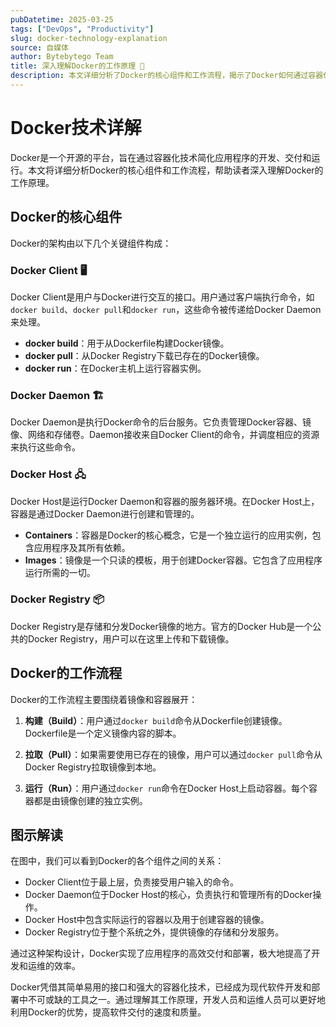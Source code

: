 ```yaml
---
pubDatetime: 2025-03-25
tags: ["DevOps", "Productivity"]
slug: docker-technology-explanation
source: 自媒体
author: Bytebytego Team
title: 深入理解Docker的工作原理 🐳
description: 本文详细分析了Docker的核心组件和工作流程，揭示了Docker如何通过容器化技术简化应用程序开发和部署。
---
```


# Docker技术详解

Docker是一个开源的平台，旨在通过容器化技术简化应用程序的开发、交付和运行。本文将详细分析Docker的核心组件和工作流程，帮助读者深入理解Docker的工作原理。

## Docker的核心组件

Docker的架构由以下几个关键组件构成：

### Docker Client 🖥️

Docker Client是用户与Docker进行交互的接口。用户通过客户端执行命令，如`docker build`、`docker pull`和`docker run`，这些命令被传递给Docker Daemon来处理。

- **docker build**：用于从Dockerfile构建Docker镜像。
- **docker pull**：从Docker Registry下载已存在的Docker镜像。
- **docker run**：在Docker主机上运行容器实例。

### Docker Daemon 🏗️

Docker Daemon是执行Docker命令的后台服务。它负责管理Docker容器、镜像、网络和存储卷。Daemon接收来自Docker Client的命令，并调度相应的资源来执行这些命令。

### Docker Host 🖧

Docker Host是运行Docker Daemon和容器的服务器环境。在Docker Host上，容器是通过Docker Daemon进行创建和管理的。

- **Containers**：容器是Docker的核心概念，它是一个独立运行的应用实例，包含应用程序及其所有依赖。
- **Images**：镜像是一个只读的模板，用于创建Docker容器。它包含了应用程序运行所需的一切。

### Docker Registry 📦

Docker Registry是存储和分发Docker镜像的地方。官方的Docker Hub是一个公共的Docker Registry，用户可以在这里上传和下载镜像。

## Docker的工作流程

Docker的工作流程主要围绕着镜像和容器展开：

1. **构建（Build）**：用户通过`docker build`命令从Dockerfile创建镜像。Dockerfile是一个定义镜像内容的脚本。

2. **拉取（Pull）**：如果需要使用已存在的镜像，用户可以通过`docker pull`命令从Docker Registry拉取镜像到本地。

3. **运行（Run）**：用户通过`docker run`命令在Docker Host上启动容器。每个容器都是由镜像创建的独立实例。

## 图示解读

在图中，我们可以看到Docker的各个组件之间的关系：

- Docker Client位于最上层，负责接受用户输入的命令。
- Docker Daemon位于Docker Host的核心，负责执行和管理所有的Docker操作。
- Docker Host中包含实际运行的容器以及用于创建容器的镜像。
- Docker Registry位于整个系统之外，提供镜像的存储和分发服务。

通过这种架构设计，Docker实现了应用程序的高效交付和部署，极大地提高了开发和运维的效率。

Docker凭借其简单易用的接口和强大的容器化技术，已经成为现代软件开发和部署中不可或缺的工具之一。通过理解其工作原理，开发人员和运维人员可以更好地利用Docker的优势，提高软件交付的速度和质量。
